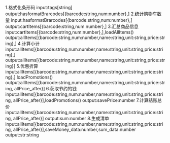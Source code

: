 1.格式化条形码
input:tags[string]
output:hasformatBrarcodes[{barcode:string,num:number},]
2.统计购物车数量
input:hasformatBrarcodes[{barcode:string,num:number},]
output:cartItems[{barcode:string,num:number},]
3.汇总商品信息
input:cartItems[{barcode:string,num:number},],loadAllItems()
output:allItems[{barcode:string,num:number,name:string,unit:string,price:string},]
4.计算小计
input:allItems[{barcode:string,num:number,name:string,unit:string,price:string},]
output:allItems[{barcode:string,num:number,name:string,unit:string,price:string}]
5.优惠折算
input:allItems[{barcode:string,num:number,name:string,unit:string,price:string},]
      loadPromotions()
output:allItems[{barcode:string,num:number,name:string,unit:string,price:string,
                allPrice_after}]
6.获取节约的钱
input:allItems[{barcode:string,num:number,name:string,unit:string,price:string,
                allPrice_after}],loadPromotions()
output:savePrice:number
7.计算结账总价
input:allItems[{barcode:string,num:number,name:string,unit:string,price:string,
                allPrice_after}]
output:sum:number
8.生成清单
input:allItems[{barcode:string,num:number,name:string,unit:string,price:string,
                allPrice_after}],saveMoney_data:number,sum_data:number
output:str:string